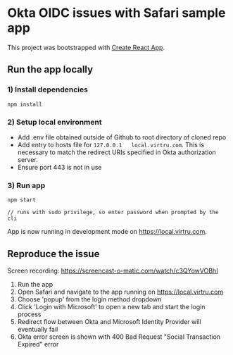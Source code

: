# Okta OIDC issues with Safari sample app

This project was bootstrapped with [Create React App](https://github.com/facebook/create-react-app).

## Run the app locally

### 1) Install dependencies

```
npm install
```

### 2) Setup local environment

- Add .env file obtained outside of Github to root directory of cloned repo
- Add entry to hosts file for `127.0.0.1   local.virtru.com`. This is necessary to match the redirect URIs specified in Okta authorization server.
- Ensure port 443 is not in use

### 3) Run app

```
npm start

// runs with sudo privilege, so enter password when prompted by the cli
```

App is now running in development mode on https://local.virtru.com.

## Reproduce the issue

Screen recording: https://screencast-o-matic.com/watch/c3QYowVOBhI

1) Run the app
2) Open Safari and navigate to the app running on https://local.virtru.com
3) Choose 'popup' from the login method dropdown
4) Click 'Login with Microsoft' to open a new tab and start the login process
5) Redirect flow between Okta and Microsoft Identity Provider will eventually fail
6) Okta error screen is shown with 400 Bad Request "Social Transaction Expired" error